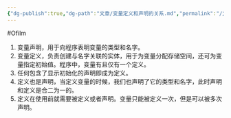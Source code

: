 ```yaml
---
{"dg-publish":true,"dg-path":"文章/变量定义和声明的关系.md","permalink":"/文章/变量定义和声明的关系/","dgEnableSearch":"true","created":"2022-08-20T23:14:18.000+08:00","updated":"2023-11-14T13:32:41.000+08:00"}
---
```


#Ofilm 

1. 变量声明，用于向程序表明变量的类型和名字。
2. 变量定义，负责创建与名字关联的实体，用于为变量分配存储空间，还可为变量指定初始值。程序中，变量有且仅有一个定义。
3. 任何包含了显示初始化的声明即成为定义。
4. 定义也是声明，当定义变量的时候，我们也声明了它的类型和名字，此时声明和定义是合二为一的。
5. 定义在使用前就需要被定义或者声明。变量只能被定义一次，但是可以被多次声明。